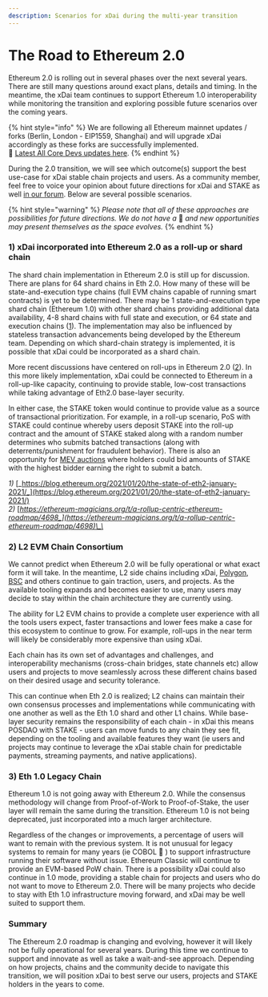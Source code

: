 ```yaml
---
description: Scenarios for xDai during the multi-year transition
---
```


# The Road to Ethereum 2.0

Ethereum 2.0 is rolling out in several phases over the next several years. There are still many questions around exact plans, details and timing. In the meantime, the xDai team continues to support Ethereum 1.0 interoperability while monitoring the transition and exploring possible future scenarios over the coming years.  

{% hint style="info" %}
We are following all Ethereum mainnet updates / forks \(Berlin, London - EIP1559, Shanghai\) and will upgrade xDai accordingly as these forks are successfully implemented.  
🚅  [Latest All Core Devs updates here](https://hackmd.io/@timbeiko/acd/https%3A%2F%2Fhackmd.io%2F%40timbeiko%2FH1US36qzO#AllCoreDevs-Update-001-%E2%9B%93).
{% endhint %}

During the 2.0 transition, we will see which outcome\(s\) support the best use-case for xDai stable chain projects and users. As a community member, feel free to voice your opinion about future directions for xDai and STAKE as well [in our forum](https://forum.poa.network/c/xdai-chain/xdai-proposals/43).  Below are several possible scenarios. 

{% hint style="warning" %}
_Please note that all of these approaches are possibilities for future directions. We do not have a_ 🔮 _and new opportunities may present themselves as the space evolves._
{% endhint %}

### **1\) xDai incorporated into Ethereum 2.0 as a roll-up or shard chain**

The shard chain implementation in Ethereum 2.0 is still up for discussion. There are plans for 64 shard chains in Eth 2.0. How many of these will be state-and-execution type chains \(full EVM chains capable of running smart contracts\) is yet to be determined. There may be 1 state-and-execution type shard chain \(Ethereum 1.0\) with other shard chains providing additional data availability, 4-8 shard chains with full state and execution, or 64 state and execution chains \([1](https://blog.ethereum.org/2021/01/20/the-state-of-eth2-january-2021/)\). The implementation may also be influenced by stateless transaction advancements being developed by the Ethereum team. Depending on which shard-chain strategy is implemented, it is possible that xDai could be incorporated as a shard chain. 

More recent discussions have centered on roll-ups in Ethereum 2.0 \([2](https://ethereum-magicians.org/t/a-rollup-centric-ethereum-roadmap/4698)\). In this more likely implementation, xDai could be connected to Ethereum in a roll-up-like capacity, continuing to provide stable, low-cost transactions while taking advantage of Eth2.0 base-layer security.

In either case, the STAKE token would continue to provide value as a source of transactional prioritization. For example, in a roll-up scenario, PoS with STAKE could continue whereby users deposit STAKE into the roll-up contract and the amount of STAKE staked along with a random number determines who submits batched transactions \(along with deterrents/punishment for fraudulent behavior\).  There is also an opportunity for [MEV auctions](https://ethresear.ch/t/mev-auction-auctioning-transaction-ordering-rights-as-a-solution-to-miner-extractable-value/6788) where holders could bid amounts of STAKE with the highest bidder earning the right to submit a batch.

_1\)_ [_https://blog.ethereum.org/2021/01/20/the-state-of-eth2-january-2021/_](https://blog.ethereum.org/2021/01/20/the-state-of-eth2-january-2021/)  
_2\)_ [_https://ethereum-magicians.org/t/a-rollup-centric-ethereum-roadmap/4698_](https://ethereum-magicians.org/t/a-rollup-centric-ethereum-roadmap/4698)\_\_

### **2\) L2 EVM Chain Consortium** 

We cannot predict when Ethereum 2.0 will be fully operational or what exact form it will take. In the meantime, L2 side chains including xDai, [Polygon](https://polygon.technology/), [BSC](https://www.binance.org/en/smartChain) and others continue to gain traction, users, and projects. As the available tooling expands and becomes easier to use, many users may decide to stay within the chain architecture they are currently using. 

The ability for L2 EVM chains to provide a complete user experience with all the tools users expect, faster transactions and lower fees make a case for this ecosystem to continue to grow. For example, roll-ups in the near term will likely be considerably more expensive than using xDai.

Each chain has its own set of advantages and challenges, and interoperability mechanisms \(cross-chain bridges, state channels etc\) allow users and projects to move seamlessly across these different chains based on their desired usage and security tolerance. 

This can continue when Eth 2.0 is realized;  L2 chains can maintain their own consensus processes and implementations while communicating with one another as well as the Eth 1.0 shard and other L1 chains. While base-layer security remains the responsibility of each chain - in xDai this means POSDAO with STAKE - users can move funds to any chain they see fit, depending on the tooling and available features they want \(ie users and projects may continue to leverage the xDai stable chain for predictable payments, streaming payments, and native applications\).

### **3\) Eth 1.0 Legacy Chain**

Ethereum 1.0 is not going away with Ethereum 2.0. While the consensus methodology will change from Proof-of-Work to Proof-of-Stake, the user layer will remain the same during the transition. Ethereum 1.0 is not being deprecated, just incorporated into a much larger architecture. 

Regardless of the changes or improvements, a percentage of users will want to remain with the previous system. It is not unusual for legacy systems to remain for many years \(ie COBOL 🙂 \) to support infrastructure running their software without issue. Ethereum Classic will continue to provide an EVM-based PoW chain. There is a possibility xDai could also continue in 1.0 mode, providing a stable chain for projects and users who do not want to move to Ethereum 2.0. There will be many projects who decide to stay with Eth 1.0 infrastructure moving forward, and xDai may be well suited to support them. 

### **Summary**

The Ethereum 2.0 roadmap is changing and evolving, however it will likely not be fully operational for several years. During this time we continue to support and innovate as well as take a wait-and-see approach. Depending on how projects, chains and the community decide to navigate this transition, we will position xDai to best serve our users, projects and STAKE holders in the years to come.  


